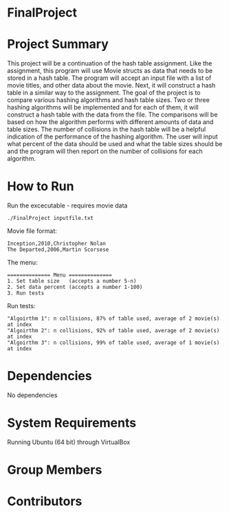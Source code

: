 # FinalProject

# Project Summary
This project will be a continuation of the hash table assignment. Like the assignment, this program will use Movie structs as data that needs to be stored in a hash table. The program will accept an input file with a list of movie titles, and other data about the movie. Next, it will construct a hash table in a similar way to the assignment. The goal of the project is to compare various hashing algorithms and hash table sizes. Two or three hashing algorithms will be implemented and for each of them, it will construct a hash table with the data from the file. The comparisons will be based on how the algorithm performs with different amounts of data and table sizes. The number of collisions in the hash table will be a helpful indication of the performance of the hashing algorithm. The user will input what percent of the data should be used and what the table sizes should be and the program will then report on the number of collisions for each algorithm.

# How to Run
Run the excecutable - requires movie data

    ./FinalProject inputfile.txt

Movie file format:

    Inception,2010,Christopher Nolan
    The Departed,2006,Martin Scorsese

The menu:

    ============== Menu ==============
    1. Set table size   (accepts a number 5-n)
    2. Set data percent (accepts a number 1-100)
    3. Run tests

Run tests:

    "Algoirthm 1": n collisions, 87% of table used, average of 2 movie(s) at index
    "Algoirthm 2": n collisions, 92% of table used, average of 2 movie(s) at index
    "Algoirthm 3": n collisions, 99% of table used, average of 1 movie(s) at index
    
# Dependencies
No dependencies

# System Requirements
Running Ubuntu (64 bit) through VirtualBox

# Group Members
# Contributors
